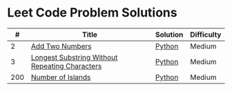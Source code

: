 # Leet Code Problem Solutions

| # | Title | Solution | Difficulty |
|---| ----- | -------- | ---------- |
|2|[Add Two Numbers](https://leetcode.com/problems/add-two-numbers/) | [Python](./algorithms/python/add-two-numbers/AddTwoNumbers.py)| Medium
|3|[Longest Substring Without Repeating Characters](https://leetcode.com/problems/longest-substring-without-repeating-characters/) | [Python](./algorithms/python/longest-substring-without-repeating-characters/LongestSubstringWithoutRepeatingCharacters.py)| Medium
|200|[Number of Islands](https://leetcode.com/problems/number-of-islands/) | [Python](./algorithms/python/NumberOfIslands/numberOfIslands-solution.py)| Medium
